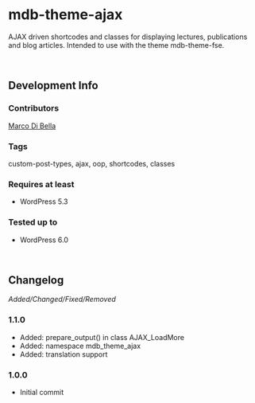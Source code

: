 # mdb-theme-ajax
AJAX driven shortcodes and classes for displaying lectures, publications and blog articles. Intended to use with the theme mdb-theme-fse.

<br>

## Development Info

### Contributors
[Marco Di Bella ](https://github.com/mdibella-dev)

### Tags
custom-post-types, ajax, oop, shortcodes, classes

### Requires at least

* WordPress 5.3

### Tested up to

* WordPress 6.0

<br>

## Changelog

*Added/Changed/Fixed/Removed*


### 1.1.0
* Added: prepare_output() in class AJAX_LoadMore
* Added: namespace mdb_theme_ajax
* Added: translation support


### 1.0.0
* Initial commit
